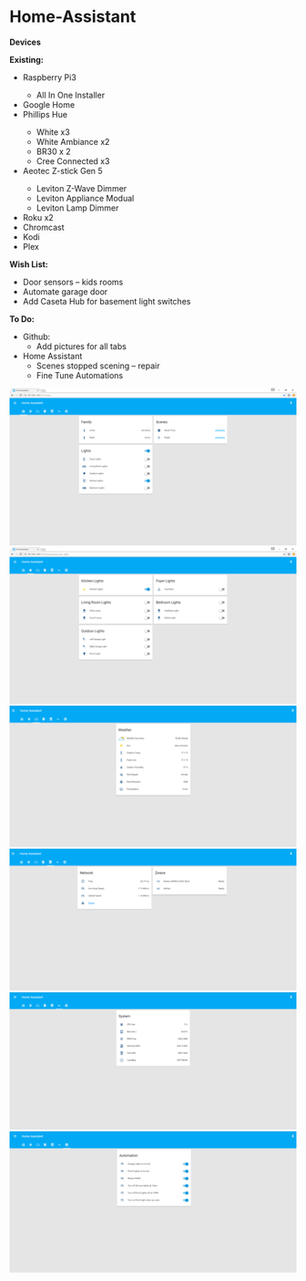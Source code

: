 # Home-Assistant
<p><strong>Devices</strong></p>
<p><strong>Existing:</strong></p>
<ul>
<li>Raspberry Pi3</li>
<ul>
<li>All In One Installer</li>
</ul>
<li>Google Home</li>
<li>Phillips Hue</li>
<ul>
<li>White x3</li>
<li>White Ambiance x2</li>
<li>BR30 x 2</li>
<li>Cree Connected x3</li>
</ul>
<li>Aeotec Z-stick Gen 5</li>
<ul>
<li>Leviton Z-Wave Dimmer</li>
<li>Leviton Appliance Modual</li>
<li>Leviton Lamp Dimmer</li>
</ul>
<li>Roku x2</li>
<li>Chromcast</li>
<li>Kodi</li>
<li>Plex</li>
</ul>
<p><strong>Wish List:</strong></p>
<ul>
<li>Door sensors &ndash; kids rooms</li>
<li>Automate garage door</li>
<li>Add Caseta Hub for basement light switches</li>
</ul>
<p><strong>To Do:</strong></p>
<ul>
<li>Github:
<ul>
<li>Add pictures for all tabs</li>
</ul>
</li>
<li>Home Assistant
<ul>
<li>Scenes stopped scening &ndash; repair</li>
<li>Fine Tune Automations</li>
</ul>
</li>
</ul>

![](https://github.com/SeveredDime/Home-Assistant/blob/master/images/home_assistan_home.png)
![](https://github.com/SeveredDime/Home-Assistant/blob/master/images/home_assistant_lights.png)
![](https://github.com/SeveredDime/Home-Assistant/blob/master/images/weather.png)
![](https://github.com/SeveredDime/Home-Assistant/blob/master/images/network.png)
![](https://github.com/SeveredDime/Home-Assistant/blob/master/images/pi.png)
![](https://github.com/SeveredDime/Home-Assistant/blob/master/images/automation.png)
